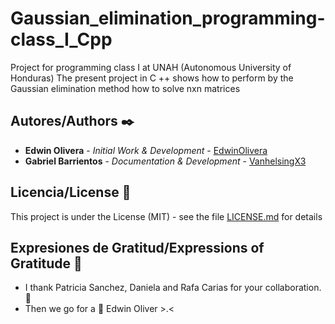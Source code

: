 # Gaussian_elimination_programming-class_I_Cpp
Project for programming class I at UNAH (Autonomous University of Honduras)  The present project in C ++ shows how to perform by the Gaussian elimination method how to solve nxn matrices

## Autores/Authors ✒️

* **Edwin Olivera** - *Initial Work & Development* - [EdwinOlivera](https://github.com/EdwinOlivera)
* **Gabriel Barrientos** - *Documentation & Development* - [VanhelsingX3](https://github.com/VanhelsingX3)

## Licencia/License 📄

This project is under the License (MIT) - see the file [LICENSE.md](LICENSE.md) for details

## Expresiones de Gratitud/Expressions of Gratitude 🎁

* I thank Patricia Sanchez, Daniela and Rafa Carias for your collaboration.  📢
* Then we go for a 🍺 Edwin Oliver >.< 
